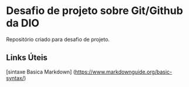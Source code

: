 # Desafio de projeto sobre Git/Github da DIO
Repositório criado para desafio de projeto.

## Links Úteis
[sintaxe Basica Markdown] (https://www.markdownguide.org/basic-syntax/)

